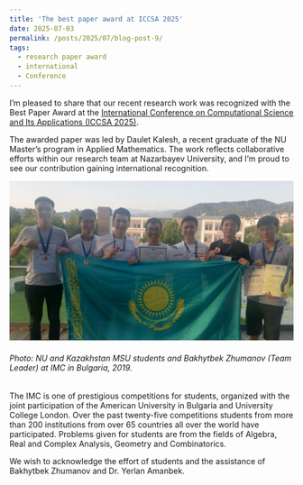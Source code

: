 ```yaml
---
title: 'The best paper award at ICCSA 2025'
date: 2025-07-03
permalink: /posts/2025/07/blog-post-9/
tags:
  - research paper award
  - international
  - Conference
---
```


I’m pleased to share that our recent research work was recognized with the Best Paper Award at the [International Conference on Computational Science and Its Applications (ICCSA 2025)](https://iccsa.org/).

The awarded paper was led by Daulet Kalesh, a recent graduate of the NU Master’s program in Applied Mathematics. The work reflects collaborative efforts within our research team at Nazarbayev University, and I’m proud to see our contribution gaining international recognition.



![alt text](/files/posts/IMC2019/Kazakhstan_Students_NU_MSU.jpg "NU Students")

###### Photo: NU and Kazakhstan MSU students and Bakhytbek Zhumanov (Team Leader) at IMC in Bulgaria, 2019.

The IMC is one of prestigious competitions for students, organized with the joint participation of the American University in Bulgaria and University College London.
Over the past twenty-five competitions students from more than 200 institutions from over 65 countries all over the world have participated. 
Problems given for students are from the fields of Algebra, Real and Complex Analysis, Geometry and Combinatorics. 

We wish to acknowledge the effort of students and the assistance of Bakhytbek Zhumanov and Dr. Yerlan Amanbek.

<!--- We wish to acknowledge the support of Nazarbayev University, the effort of Zhumazhenis Dairabay and the assistance of Bakhytbek Zhumanov and Dr. Yerlan Amanbek.--->
	